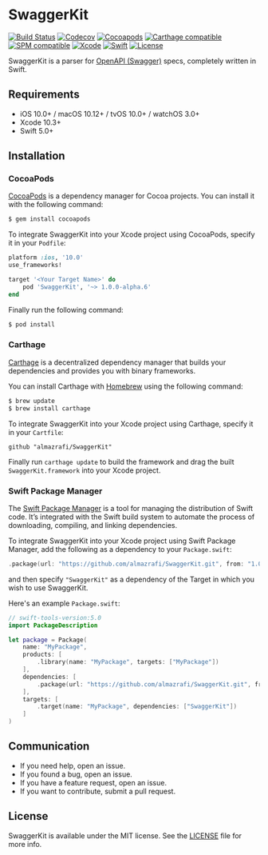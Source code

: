 # SwaggerKit
[![Build Status](https://github.com/almazrafi/SwaggerKit/workflows/CI/badge.svg?branch=master)](https://github.com/almazrafi/SwaggerKit/actions)
[![Codecov](https://codecov.io/gh/almazrafi/SwaggerKit/branch/master/graph/badge.svg)](https://codecov.io/gh/almazrafi/SwaggerKit)
[![Cocoapods](https://img.shields.io/cocoapods/v/SwaggerKit.svg?style=flat)](http://cocoapods.org/pods/SwaggerKit)
[![Carthage compatible](https://img.shields.io/badge/Carthage-Compatible-brightgreen.svg?style=flat)](https://github.com/Carthage/Carthage)
[![SPM compatible](https://img.shields.io/badge/SPM-Compatible-brightgreen.svg?style=flat)](https://swift.org/package-manager/)
[![Xcode](https://img.shields.io/badge/Xcode-10.3-blue.svg)](https://developer.apple.com/xcode)
[![Swift](https://img.shields.io/badge/Swift-5.0-orange.svg)](https://swift.org)
[![License](https://img.shields.io/github/license/almazrafi/SwaggerKit.svg)](https://opensource.org/licenses/MIT)

SwaggerKit is a parser for [OpenAPI (Swagger)](https://swagger.io/specification) specs, completely written in Swift.

## Requirements
- iOS 10.0+ / macOS 10.12+ / tvOS 10.0+ / watchOS 3.0+
- Xcode 10.3+
- Swift 5.0+

## Installation

### CocoaPods
[CocoaPods](http://cocoapods.org) is a dependency manager for Cocoa projects. You can install it with the following command:
```bash
$ gem install cocoapods
```

To integrate SwaggerKit into your Xcode project using CocoaPods, specify it in your `Podfile`:
```ruby
platform :ios, '10.0'
use_frameworks!

target '<Your Target Name>' do
    pod 'SwaggerKit', '~> 1.0.0-alpha.6'
end
```

Finally run the following command:
```bash
$ pod install
```

### Carthage

[Carthage](https://github.com/Carthage/Carthage) is a decentralized dependency manager that builds your dependencies and provides you with binary frameworks.

You can install Carthage with [Homebrew](http://brew.sh/) using the following command:
```bash
$ brew update
$ brew install carthage
```

To integrate SwaggerKit into your Xcode project using Carthage, specify it in your `Cartfile`:
```ogdl
github "almazrafi/SwaggerKit"
```

Finally run `carthage update` to build the framework and drag the built `SwaggerKit.framework` into your Xcode project.

### Swift Package Manager

The [Swift Package Manager](https://swift.org/package-manager/) is a tool for managing the distribution of Swift code. It’s integrated with the Swift build system to automate the process of downloading, compiling, and linking dependencies.

To integrate SwaggerKit into your Xcode project using Swift Package Manager, add the following as a dependency to your `Package.swift`:
```swift
.package(url: "https://github.com/almazrafi/SwaggerKit.git", from: "1.0.0-alpha.6")
```
and then specify `"SwaggerKit"` as a dependency of the Target in which you wish to use SwaggerKit.

Here's an example `Package.swift`:
```swift
// swift-tools-version:5.0
import PackageDescription

let package = Package(
    name: "MyPackage",
    products: [
        .library(name: "MyPackage", targets: ["MyPackage"])
    ],
    dependencies: [
        .package(url: "https://github.com/almazrafi/SwaggerKit.git", from: "1.0.0-alpha.6")
    ],
    targets: [
        .target(name: "MyPackage", dependencies: ["SwaggerKit"])
    ]
)
```

## Communication
- If you need help, open an issue.
- If you found a bug, open an issue.
- If you have a feature request, open an issue.
- If you want to contribute, submit a pull request.

## License
SwaggerKit is available under the MIT license. See the [LICENSE](LICENSE) file for more info.
